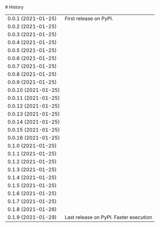 
# History

<table>

<tr>
<td>
0.0.1 (2021-01-25)
</td>
<td>
First release on PyPI.
</td>
</tr>
<tr>
<td>
0.0.2 (2021-01-25)
</td>
</tr>
<tr>
<td>
0.0.3 (2021-01-25)
</td>
</tr>
<tr>
<td>
0.0.4 (2021-01-25)
</td>
</tr>
<tr>
<td>
0.0.5 (2021-01-25)
</td>
</tr>
<tr>
<td>
0.0.6 (2021-01-25)
</td>
</tr>
<tr>
<td>
0.0.7 (2021-01-25)
</td>
</tr>
<tr>
<td>
0.0.8 (2021-01-25)
</td>
</tr>
<tr>
<td>
0.0.9 (2021-01-25)
</td>
</tr>
<tr>
<td>
0.0.10 (2021-01-25)
</td>
</tr>
<tr>
<td>
0.0.11 (2021-01-25)
</td>
</tr>
<tr>
<td>
0.0.12 (2021-01-25)
</td>
</tr>
<tr>
<td>
0.0.13 (2021-01-25)
</td>
</tr>
<tr>
<td>
0.0.14 (2021-01-25)
</td>
</tr>
<tr>
<td>
0.0.15 (2021-01-25)
</td>
</tr>
<tr>
<td>
0.0.16 (2021-01-25)
</td>
</tr>
<tr>
<td>
0.1.0 (2021-01-25)
</td>
</tr>
<tr>
<td>
0.1.1 (2021-01-25)
</td>
</tr>
<tr>
<td>
0.1.2 (2021-01-25)
</td>
</tr>
<tr>
<td>
0.1.3 (2021-01-25)
</td>
</tr>
<tr>
<td>
0.1.4 (2021-01-25)
</td>
</tr>
<tr>
<td>
0.1.5 (2021-01-25)
</td>
</tr>
<tr>
<td>
0.1.6 (2021-01-25)
</td>
</tr>
<tr>
<td>
0.1.7 (2021-01-25)
</td>
</tr>
<tr>
<td>
0.1.8 (2021-01-26)
</td>
</tr>
<tr>
<td>
0.1.9 (2021-01-29)
</td>
<td>
Last release on PyPI. Faster execution
</td>
</tr>
</table>
